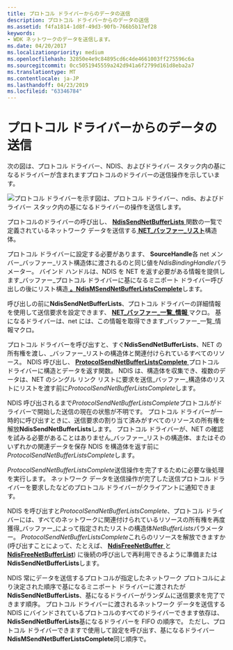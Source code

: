 ```yaml
---
title: プロトコル ドライバーからのデータの送信
description: プロトコル ドライバーからのデータの送信
ms.assetid: f4fa1814-1d8f-49d3-90fb-766b5b17ef28
keywords:
- WDK ネットワークのデータを送信します。
ms.date: 04/20/2017
ms.localizationpriority: medium
ms.openlocfilehash: 32850e4e9c84895cd6c4de4661003ff275596c6a
ms.sourcegitcommit: 0cc5051945559a242d941a6f2799d161d8eba2a7
ms.translationtype: MT
ms.contentlocale: ja-JP
ms.lasthandoff: 04/23/2019
ms.locfileid: "63346784"
---
```

# <a name="sending-data-from-a-protocol-driver"></a>プロトコル ドライバーからのデータの送信





次の図は、プロトコル ドライバー、NDIS、およびドライバー スタック内の基になるドライバーが含まれますプロトコルのドライバーの送信操作を示しています。

![プロトコル ドライバーを示す図は、プロトコル ドライバー、ndis、およびドライバー スタック内の基になるドライバーの操作を送信します。](images/protocolsend.png)

プロトコルのドライバーの呼び出し、 [ **NdisSendNetBufferLists** ](https://msdn.microsoft.com/library/windows/hardware/ff564535)関数の一覧で定義されているネットワーク データを送信する[ **NET\_バッファー\_リスト**](https://msdn.microsoft.com/library/windows/hardware/ff568388)構造体。

プロトコル ドライバーに設定する必要があります、 **SourceHandle**各 net メンバー\_バッファー\_リスト構造体に渡されるのと同じ値を*NdisBindingHandle*パラメーター。 バインド ハンドルは、NDIS を NET を返す必要がある情報を提供します\_バッファー\_プロトコル ドライバーに基になるミニポート ドライバー呼び出しの後にリスト構造[  **。NdisMSendNetBufferListsComplete**](https://msdn.microsoft.com/library/windows/hardware/ff563668)します。

呼び出しの前に**NdisSendNetBufferLists**、プロトコル ドライバーの詳細情報を使用して送信要求を設定できます、 [ **NET\_バッファー\_一覧\_情報** ](https://msdn.microsoft.com/library/windows/hardware/ff568401)マクロ。 基になるドライバーは、net には、この情報を取得できます\_バッファー\_一覧\_情報マクロ。

プロトコル ドライバーを呼び出すと、すぐ**NdisSendNetBufferLists**、NET の所有権を渡し、\_バッファー\_リストの構造体と関連付けられているすべてのリソース。 NDIS 呼び出し、 [ **ProtocolSendNetBufferListsComplete** ](https://msdn.microsoft.com/library/windows/hardware/ff570268)プロトコル ドライバーに構造とデータを返す関数。 NDIS は、構造体を収集でき、複数のデータは、NET のシングル リンク リストに要求を送信\_バッファー\_構造体のリストにリストを渡す前に*ProtocolSendNetBufferListsComplete*します。

NDIS 呼び出されるまで*ProtocolSendNetBufferListsComplete*プロトコルがドライバーで開始した送信の現在の状態が不明です。 プロトコル ドライバーが一時的に呼び出すときに、送信要求の割り当て済みがすべてのリソースの所有権を解放**NdisSendNetBufferLists**します。 プロトコル ドライバーが、NET の確認を試みる必要があることはありません\_バッファー\_リストの構造体、またはそのいずれかの関連データを保存 NDIS を構造体を返す前に*ProtocolSendNetBufferListsComplete*します。

*ProtocolSendNetBufferListsComplete*送信操作を完了するために必要な後処理を実行します。 ネットワーク データを送信操作が完了した送信プロトコル ドライバーを要求したなどのプロトコル ドライバーがクライアントに通知できます。

NDIS を呼び出すと*ProtocolSendNetBufferListsComplete*、プロトコル ドライバーには、すべてのネットワークに関連付けられているリソースの所有権を再度獲得\_バッファー\_によって指定されたリストの構造体*NetBufferLists*パラメーター。 *ProtocolSendNetBufferListsComplete*これらのリソースを解放できますか (呼び出すことによって、たとえば、 [ **NdisFreeNetBuffer** ](https://msdn.microsoft.com/library/windows/hardware/ff562582)と[ **NdisFreeNetBufferList**](https://msdn.microsoft.com/library/windows/hardware/ff562583)) に後続の呼び出しで再利用できるように準備または**NdisSendNetBufferLists**します。

NDIS 常にデータを送信するプロトコルが指定したネットワーク プロトコルにより決定された順序で基になるミニポート ドライバーに渡されたが**NdisSendNetBufferLists**、基になるドライバーがランダムに送信要求を完了できます順序。 プロトコル ドライバーに渡されるネットワーク データを送信する NDIS にバインドされているプロトコルのすべてのドライバーできます依存は、 **NdisSendNetBufferLists**基になるドライバーを FIFO の順序で。 ただし、プロトコル ドライバーできますで使用して設定を呼び出す、基になるドライバー **NdisMSendNetBufferListsComplete**同じ順序で。

 

 





